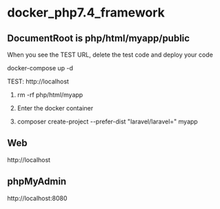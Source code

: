 # docker_php7.4_framework

## DocumentRoot is php/html/myapp/public
When you see the TEST URL, delete the test code and deploy your code

docker-compose up -d

TEST: http://localhost

1. rm -rf php/html/myapp

2. Enter the docker container 

3. composer create-project --prefer-dist "laravel/laravel=" myapp

## Web
http://localhost

## phpMyAdmin
http://localhost:8080
